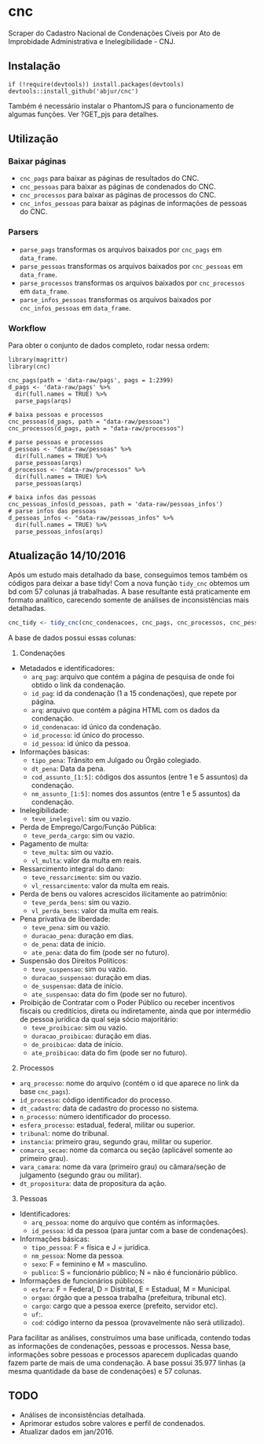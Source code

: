 # cnc

Scraper do Cadastro Nacional de Condenações Cíveis por Ato de Improbidade Administrativa e Inelegibilidade - CNJ.

## Instalação

```
if (!require(devtools)) install.packages(devtools)
devtools::install_github('abjur/cnc')
```

Também é necessário instalar o PhantomJS para o funcionamento de algumas funções. Ver ?GET_pjs para detalhes.

## Utilização

### Baixar páginas

- `cnc_pags` para baixar as páginas de resultados do CNC.
- `cnc_pessoas` para baixar as páginas de condenados do CNC.
- `cnc_processos` para baixar as páginas de processos do CNC.
- `cnc_infos_pessoas` para baixar as páginas de informações de pessoas do CNC.

### Parsers

- `parse_pags` transformas os arquivos baixados por `cnc_pags` em `data_frame`.
- `parse_pessoas` transformas os arquivos baixados por `cnc_pessoas` em `data_frame`.
- `parse_processos` transformas os arquivos baixados por `cnc_processos` em `data_frame`.
- `parse_infos_pessoas` transformas os arquivos baixados por `cnc_infos_pessoas` em `data_frame`.

### Workflow

Para obter o conjunto de dados completo, rodar nessa ordem:

```
library(magrittr)
library(cnc)

cnc_pags(path = 'data-raw/pags', pags = 1:2399)
d_pags <- 'data-raw/pags' %>% 
  dir(full.names = TRUE) %>% 
  parse_pags(arqs)

# baixa pessoas e processos
cnc_pessoas(d_pags, path = "data-raw/pessoas")
cnc_processos(d_pags, path = "data-raw/processos")

# parse pessoas e processos
d_pessoas <- "data-raw/pessoas" %>% 
  dir(full.names = TRUE) %>% 
  parse_pessoas(arqs)
d_processos <- "data-raw/processos" %>% 
  dir(full.names = TRUE) %>% 
  parse_pessoas(arqs)

# baixa infos das pessoas
cnc_pessoas_infos(d_pessoas, path = 'data-raw/pessoas_infos')
# parse infos das pessoas
d_pessoas_infos <- "data-raw/pessoas_infos" %>% 
  dir(full.names = TRUE) %>% 
  parse_pessoas_infos(arqs)
```

## Atualização 14/10/2016

Após um estudo mais detalhado da base, conseguimos temos também os códigos para deixar a base tidy! Com a nova função `tidy_cnc` obtemos um bd com 57 colunas já trabalhadas. A base resultante está praticamente em formato analítico, carecendo somente de análises de inconsistências mais detalhadas.

```r 
cnc_tidy <- tidy_cnc(cnc_condenacoes, cnc_pags, cnc_processos, cnc_pessoa_infos)
```

A base de dados possui essas colunas:

1. Condenações

- Metadados e identificadores:
    - `arq_pag`: arquivo que contém a página de pesquisa de onde foi obtido o link da condenação.
    - `id_pag`: id da condenação (1 a 15 condenações), que repete por página.
    - `arq`: arquivo que contém a página HTML com os dados da condenação.
    - `id_condenacao`: id único da condenação.
    - `id_processo`: id único do processo.
    - `id_pessoa`: id único da pessoa.
- Informações básicas:
    - `tipo_pena`: Trânsito em Julgado ou Órgão colegiado.
    - `dt_pena`: Data da pena.
    - `cod_assunto_[1:5]`: códigos dos assuntos (entre 1 e 5 assuntos) da condenação.
    - `nm_assunto_[1:5]`: nomes dos assuntos (entre 1 e 5 assuntos) da condenação.
- Inelegibilidade:
    - `teve_inelegivel`: sim ou vazio.
- Perda de Emprego/Cargo/Função Pública:
    - `teve_perda_cargo`: sim ou vazio.
- Pagamento de multa:
    - `teve_multa`: sim ou vazio.
    - `vl_multa`: valor da multa em reais.
- Ressarcimento integral do dano:
    - `teve_ressarcimento`: sim ou vazio.
    - `vl_ressarcimento`: valor da multa em reais.
- Perda de bens ou valores acrescidos ilicitamente ao patrimônio:
    - `teve_perda_bens`: sim ou vazio.
    - `vl_perda_bens`: valor da multa em reais.
- Pena privativa de liberdade:
    - `teve_pena`: sim ou vazio.
    - `duracao_pena`: duração em dias.
    - `de_pena`: data de início.
    - `ate_pena`: data do fim (pode ser no futuro).
- Suspensão dos Direitos Políticos:
    - `teve_suspensao`: sim ou vazio.
    - `duracao_suspensao`: duração em dias.
    - `de_suspensao`: data de início.
    - `ate_suspensao`: data do fim (pode ser no futuro).
- Proibição de Contratar com o Poder Público ou receber incentivos fiscais ou creditícios, direta ou indiretamente, ainda que por intermédio de pessoa jurídica da qual seja sócio majoritário:
    - `teve_proibicao`: sim ou vazio.
    - `duracao_proibicao`: duração em dias.
    - `de_proibicao`: data de início.
    - `ate_proibicao`: data do fim (pode ser no futuro).

2. Processos

- `arq_processo`: nome do arquivo (contém o id que aparece no link da base `cnc_pags`).
- `id_processo`: código identificador do processo.
- `dt_cadastro`: data de cadastro do processo no sistema.
- `n_processo`: número identificador do processo.
- `esfera_processo`: estadual, federal, militar ou superior.
- `tribunal`: nome do tribunal.
- `instancia`: primeiro grau, segundo grau, militar ou superior.
- `comarca_secao`: nome da comarca ou seção (aplicável somente ao primeiro grau).
- `vara_camara`: nome da vara (primeiro grau) ou câmara/seção de julgamento (segundo grau ou militar).
- `dt_propositura`: data de propositura da ação.

3. Pessoas

- Identificadores:
    - `arq_pessoa`: nome do arquivo que contém as informações.
    - `id_pessoa`: id da pessoa (para juntar com a base de condenações).
- Informações básicas:
    - `tipo_pessoa`: F = física e J = jurídica.
    - `nm_pessoa`: Nome da pessoa.
    - `sexo`: F = feminino e M = masculino.
    - `publico`: S = funcionário público; N = não é funcionário público.
- Informações de funcionários públicos:
    - `esfera`: F = Federal, D = Distrital, E = Estadual, M = Municipal.
    - `orgao`: órgão que a pessoa trabalha (prefeitura, tribunal etc).
    - `cargo`: cargo que a pessoa exerce (prefeito, servidor etc).
    - `uf`:.
    - `cod`: código interno da pessoa (provavelmente não será utilizado).

Para facilitar as análises, construímos uma base unificada, contendo todas as informações de condenações, pessoas e processos. Nessa base, informações sobre pessoas e processos aparecem duplicadas quando fazem parte de mais de uma condenação. A base possui 35.977 linhas (a mesma quantidade da base de condenações) e 57 colunas.

## TODO

- Análises de inconsistências detalhada.
- Aprimorar estudos sobre valores e perfil de condenados.
- Atualizar dados em jan/2016.

